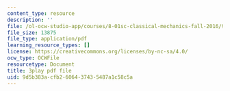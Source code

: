 ```yaml
---
content_type: resource
description: ''
file: /ol-ocw-studio-app/courses/8-01sc-classical-mechanics-fall-2016/9d5b383acfb2606437435487a1c58c5a_YdyhDdXaSP4.pdf
file_size: 13875
file_type: application/pdf
learning_resource_types: []
license: https://creativecommons.org/licenses/by-nc-sa/4.0/
ocw_type: OCWFile
resourcetype: Document
title: 3play pdf file
uid: 9d5b383a-cfb2-6064-3743-5487a1c58c5a
---
```

